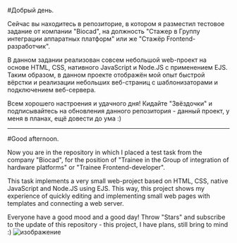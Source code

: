 #Добрый день.

Сейчас вы находитесь в репозиторие, в котором я разместил тестовое задание от компании "Biocad", на должность "Стажер в Группу интеграции аппаратных платформ" или же "Стажёр Frontend-разработчик".

В данном задании реализован совсем небольшой web-проект на основе HTML, CSS, нативного JavaScript и Node.JS с применением EJS. Таким образом, в данном проекте отображён мой опыт быстрой вёрстки и реализации небольших веб-страниц с шаблонизаторами и подключением веб-сервера.

Всем хорошего настроения и удачного дня! Кидайте "Звёздочки" и подписывайтесь на обновления данного репозитория - данный проект, у меня в планах, ещё довести до ума :)

----------
#Good afternoon.

Now you are in the repository in which I placed a test task from the company "Biocad", for the position of "Trainee in the Group of integration of hardware platforms" or "Trainee Frontend-developer".

This task implements a very small web-project based on HTML, CSS, native JavaScript and Node.JS using EJS. This way, this project shows my experience of quickly editing and implementing small web pages with templates and connecting a web server.

Everyone have a good mood and a good day! Throw "Stars" and subscribe to the update of this repository - this project, I have plans, still bring to mind :)
![изображение](https://user-images.githubusercontent.com/89641101/236831642-ea468055-06c0-48e7-928d-18a99528dd62.png)
